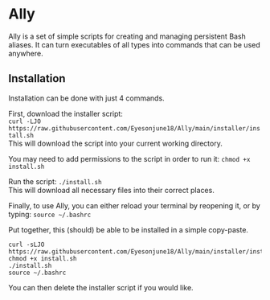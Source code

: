 # Ally
Ally is a set of simple scripts for creating and managing persistent Bash aliases. It can turn executables of all types into commands that can be used anywhere.

## Installation
Installation can be done with just 4 commands.

First, download the installer script:  
`curl -LJO https://raw.githubusercontent.com/Eyesonjune18/Ally/main/installer/install.sh`  
This will download the script into your current working directory.

You may need to add permissions to the script in order to run it: `chmod +x install.sh`

Run the script: `./install.sh`  
This will download all necessary files into their correct places.

Finally, to use Ally, you can either reload your terminal by reopening it, or by typing: `source ~/.bashrc`

Put together, this (should) be able to be installed in a simple copy-paste.
```
curl -sLJO https://raw.githubusercontent.com/Eyesonjune18/Ally/main/installer/install.sh
chmod +x install.sh
./install.sh
source ~/.bashrc
```

You can then delete the installer script if you would like.
